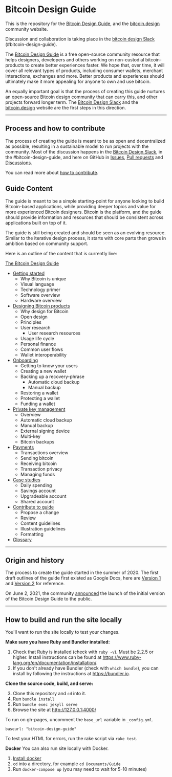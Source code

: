 # Bitcoin Design Guide

This is the repository for the [Bitcoin Design Guide](https://bitcoin.design/guide/), and the [bitcoin.design](https://bitcoin.design) community website.

Discussion and collaboration is taking place in the [bitcoin design Slack](http://bitcoindesigners.org) (#bitcoin-design-guide).

The [Bitcoin Design Guide](https://bitcoin.design/guide/) is a free open-source community resource that helps designers, developers and others working on non-custodial bitcoin-products to create better experiences faster. We hope that, over time, it will cover all relevant types of products, including consumer wallets, merchant interactions, exchanges and more. Better products and experiences should ultimately make it more appealing for anyone to own and use bitcoin.

An equally important goal is that the process of creating this guide nurtures an open-source Bitcoin design community that can carry this, and other projects forward longer term. The [Bitcoin Design Slack](http://bitcoindesigners.org) and the [bitcoin.design](https://bitcoin.design) website are the first steps in this direction.

---

## Process and how to contribute

The process of creating the guide is meant to be as open and decentralized as possible, resulting in a sustainable model to run projects with the community. Most of the discussion happens in the [Bitcoin Design Slack](http://bitcoindesigners.org), in the #bitcoin-design-guide, and here on GitHub in [Issues](https://github.com/BitcoinDesign/Guide/issues), [Pull requests](https://github.com/BitcoinDesign/Guide/pulls) and [Discussions](https://github.com/BitcoinDesign/Guide/discussions).

You can read more about [how to contribute](https://bitcoin.design/guide/contribute/).

## Guide Content

The guide is meant to be a simple starting-point for anyone looking to build Bitcoin-based applications, while providing deeper topics and value for more experienced Bitcoin designers. Bitcoin is the platform, and the guide should provide information and resources that should be consistent across applications built on top of it.

The guide is still being created and should be seen as an evolving resource. Similar to the iterative design process, it starts with core parts then grows in ambition based on community support.

Here is an outline of the content that is currently live:

[The Bitcoin Design Guide](https://bitcoin.design/guide/)
*   [Getting started](https://bitcoin.design/guide/getting-started/introduction/)
    *   Why Bitcoin is unique
    *   Visual language
    *   Technology primer
    *   Software overview
    *   Hardware overview
*   [Designing Bitcoin products](https://bitcoin.design/guide/designing-products/introduction/)
    *   Why design for Bitcoin
    *   Open design
    *   Principles
    *   User research
        *   User research resources
    *   Usage life cycle
    *   Personal finance
    *   Common user flows
    *   Wallet interoperability
*   [Onboarding](https://bitcoin.design/guide/onboarding/introduction/)
    *   Getting to know your users
    *   Creating a new wallet
    *   Backing up a recovery-phrase
        *   Automatic cloud backup
        *   Manual backup
    *   Restoring a wallet
    *   Protecting a wallet
    *   Funding a wallet
*   [Private key management](https://bitcoin.design/guide/private-key-management/introduction/)
    *   Overview
    *   Automatic cloud backup
    *   Manual backup
    *   External signing device
    *   Multi-key
    *   Bitcoin backups
*   [Payments](https://bitcoin.design/guide/payments/)
    *   Transactions overview
    *   Sending bitcoin
    *   Receiving bitcoin
    *   Transaction privacy
    *   Managing funds
*   [Case studies](https://bitcoin.design/guide/case-studies/)
    *   Daily spending
    *   Savings account
    *   Upgradeable account
    *   Shared account
*   [Contribute to guide](https://bitcoin.design/guide/contribute/)
    *   Propose a change
    *   Review
    *   Content guidelines
    *   Illustration guidelines
    *   Formatting
*   [Glossary](https://bitcoin.design/guide/glossary/)

---

## Origin and history

The process to create the guide started in the summer of 2020. The first draft outlines of the guide first existed as Google Docs, here are [Version 1](https://docs.google.com/document/d/1omAxwvCSRlo_u5UL3ThTXFhNccDuN7GJOi4RlZfk--w/edit#heading=h.75nvyav1r98b) and [Version 2](https://docs.google.com/document/d/1YiYeRIybGmxmErCOI4Jc8Qajz3JGM1JYVfUtpzyCzSk/edit?usp=sharing) for reference.

On June 2, 2021, the community [announced](https://bitcoindesign.medium.com/announcing-the-bitcoin-design-guide-c4955d859fda) the launch of the initial version of the Bitcoin Design Guide to the public.

---


## How to build and run the site locally

You'll want to run the site locally to test your changes.

**Make sure you have Ruby and Bundler installed:**

1. Check that Ruby is installed (check with `ruby -v`). Must be 2.2.5 or higher. Install instructions can be found at https://www.ruby-lang.org/en/documentation/installation/.
2. If you don't already have Bundler (check with `which bundle`), you can install by following the instructions at https://bundler.io.

**Clone the source code, build, and serve:**

3. Clone this repository and `cd` into it.
4. Run `bundle install`
5. Run `bundle exec jekyll serve`
6. Browse the site at http://127.0.0.1:4000/

To run on gh-pages, uncomment the `base_url` variable in `_config.yml`.
```
baseurl: "bitcoin-design-guide"
```

To test your HTML for errors, run the rake script via `rake test`.

**Docker**
You can also run site locally with Docker.

1. [Install docker](https://www.docker.com/products/docker-desktop)
2. `cd` into a directory, for example `cd Documents/Guide`
3. Run `docker-compose up` (you may need to wait for 5-10 minutes)
